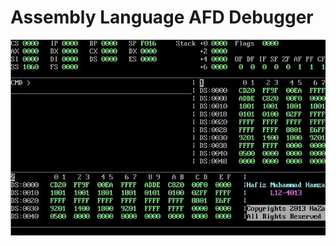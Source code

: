 # Assembly Language AFD Debugger

![Preview of the Running Debugger](https://github.com/hmhamza/assembly-language-afd-debugger/blob/master/screenshot.jpg)
